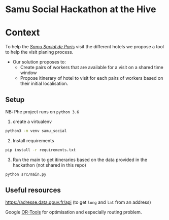 # Samu Social Hackathon at the Hive

# Context

To help the [_Samu Social de Paris_](https://www.samusocial.paris/) visit the different hotels we propose a 
tool to help the visit planing process. 

- Our solution proposes to:
    - Create pairs of workers that are available for a visit on a shared time window
    - Propose itinerary of hotel to visit for each pairs of workers based on their initial localisation.
 
## Setup

NB: Phe project runs on `python 3.6`
1. create a virtualenv
````bash
python3 -m venv samu_social
````

2. Install requirements
````bash
pip install -r requirements.txt
````

3. Run the main to get itineraries based on the data provided in the hackathon (not shared in this repo)
````bash
python src/main.py
````


## Useful resources
https://adresse.data.gouv.fr/api (to get `long` and `lat` from an address)

Google [OR-Tools](https://developers.google.com/optimization/routing/) for optimisation 
and especially routing problem.